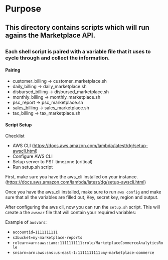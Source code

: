 # Purpose 
## This directory contains scripts which will run agains the Marketplace API. 
##
### Each shell script is paired with a variable file that it uses to cycle through and collect the information.  

#### Pairing

+ customer_billing -> customer_marketplace.sh
+ daily_billing -> daily_marketplace.sh
+ disbursed_billing -> disbursed_marketplace.sh
+ monthly_billing -> monthly_marketplace.sh
+ psc_report -> psc_marketplace.sh
+ sales_billing -> sales_marketplace.sh
+ tax_billing -> tax_marketplace.sh

#### Script Setup
Checklist
+ AWS CLI (https://docs.aws.amazon.com/lambda/latest/dg/setup-awscli.html)
+ Configure AWS CLI
+ Setup server to PST timezone (critical)
+ Run setup.sh script

First, make sure you have the aws_cli installed on your instance. (https://docs.aws.amazon.com/lambda/latest/dg/setup-awscli.html)

Once you have the aws_cli installed, make sure to run `aws config` and make sure that all the variables are filled out, Key, secret key, region and output.

After configuring the aws cli, now you can run the `setup.sh` script.  This will create a the `awsvar` file that will contain your required variables:

Example of `awsvars`:

+ `accountid=1111111111`
+ `s3bucket=my-marketplace-reports`
+ `rolearn=arn:aws:iam::1111111111:role/MarketplaceCommerceAnalyticsRole`
+ `snsarn=arn:aws:sns:us-east-1:1111111111:my-marketplace-commerce`




